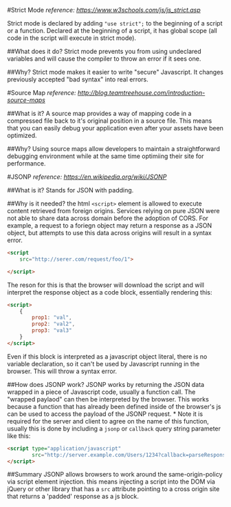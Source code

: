 #Strict Mode
_reference: <https://www.w3schools.com/js/js_strict.asp>_

Strict mode is declared by adding `"use strict";` to the beginning of a script or a function.
Declared at the beginning of a script, it has global scope (all code in the script will execute in strict mode).

##What does it do?
Strict mode prevents you from using undeclared variables and will cause the compiler to throw an error if it sees one.

##Why?
Strict mode makes it easier to write "secure" Javascript.
It changes previously accepted "bad syntax" into real errors.

#Source Map
_reference: <http://blog.teamtreehouse.com/introduction-source-maps>_

##What is it?
A source map provides a way of mapping code in a compressed file back to it's original position in a source file. 
This means that you can easily debug your application even after your assets have been optimized.

##Why?
Using source maps allow developers to maintain a straightforward debugging environment while at the same time optimiing their site for performance. 

#JSONP
_reference: <https://en.wikipedia.org/wiki/JSONP>_

##What is it? 
Stands for JSON with padding.

##Why is it needed? 
the html `<script>` element is allowed to execute content retrieved from foreign origins. Services relying on pure JSON were not able to share data across domain before the adoption of CORS. For example, a request to a foriegn object may return a response as a JSON object, but attempts to use this data across origins will result in a syntax error.

```html
<script
	src="http://serer.com/request/foo/1">

</script>
```

The reson for this is that the browser will download the script and will interpret the response object as a code block, essentially rendering this: 

```html
<script>
	{
		prop1: "val",
		prop2: "val2",
		prop3: "val3"
	}
</script>
```

Even if this block is interpreted as a javascript object literal, there is no variable declaration, so it can't be used by Javascript running in the browser. This will throw a syntax error. 

##How does JSONP work?
JSONP works by returning the JSON data wrapped in a piece of Javascript code, usually a function call. The "wrapped paylaod" can then be interpreted by the browser. This works because a function that has already been defined inside of the browser's js can be used to access the payload of the JSONP request. * Note it is required for the server and client to agree on the name of this function, usually this is done by including a `jsonp` or `callback` query string parameter like this: 

```html
<script type="application/javascript"
        src="http://server.example.com/Users/1234?callback=parseResponse">
</script>
```

##Summary
JSONP allows browsers to work around the same-origin-policy via script element injection. this means injecting a script into the DOM via jQuery or other library that has a `src` attribute pointing to a cross origin site that returns a 'padded' response as a js block.
